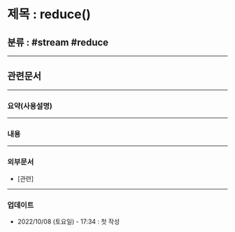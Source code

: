 # 제목 : reduce()

## 분류 : #stream #reduce

---
## 관련문서

----
### 요약(사용설명)

---
### 내용

----
### 외부문서
- [관련]

----
### 업데이트
-  2022/10/08 (토요일) - 17:34 : 첫 작성
